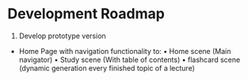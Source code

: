 # Development Roadmap
1. Develop prototype version
  - Home Page with navigation functionality to:
    • Home scene (Main navigator)
    • Study scene (With table of contents)
    • flashcard scene (dynamic generation every finished topic of a lecture)
    
